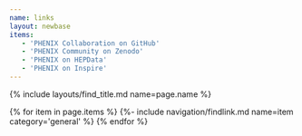 ```yaml
---
name: links
layout: newbase
items:
   - 'PHENIX Collaboration on GitHub'
   - 'PHENIX Community on Zenodo'
   - 'PHENIX on HEPData'
   - 'PHENIX on Inspire'
---
```

{% include layouts/find_title.md name=page.name %}

{% for item in page.items %}
{%- include navigation/findlink.md name=item category='general' %}
{% endfor %}
